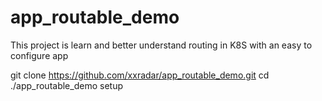 # app_routable_demo

This project is learn and better understand routing in K8S with an easy to configure app


git clone https://github.com/xxradar/app_routable_demo.git
cd ./app_routable_demo
setup